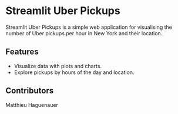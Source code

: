# Streamlit Uber Pickups

Streamlit Uber Pickups is a simple web application for visualising the number of Uber pickups per hour in New York and their location.

## Features

- Visualize data with plots and charts.
- Explore pickups by hours of the day and location.

## Contributors

Matthieu Haguenauer
